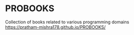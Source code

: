 # PROBOOKS
Collection of  books related to various programming domains
https://pratham-mishra178.github.io/PROBOOKS/

